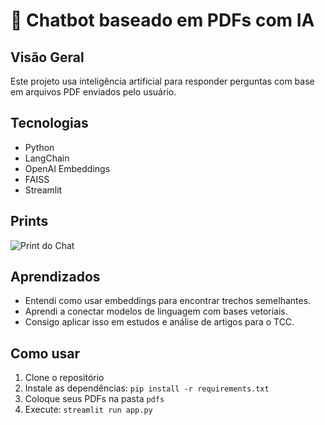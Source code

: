 # 🤖 Chatbot baseado em PDFs com IA

## Visão Geral
Este projeto usa inteligência artificial para responder perguntas com base em arquivos PDF enviados pelo usuário.

## Tecnologias
- Python
- LangChain
- OpenAI Embeddings
- FAISS
- Streamlit

## Prints
![Print do Chat](prints/chatbot.png)

## Aprendizados
- Entendi como usar embeddings para encontrar trechos semelhantes.
- Aprendi a conectar modelos de linguagem com bases vetoriais.
- Consigo aplicar isso em estudos e análise de artigos para o TCC.

## Como usar
1. Clone o repositório
2. Instale as dependências: `pip install -r requirements.txt`
3. Coloque seus PDFs na pasta `pdfs`
4. Execute: `streamlit run app.py`
